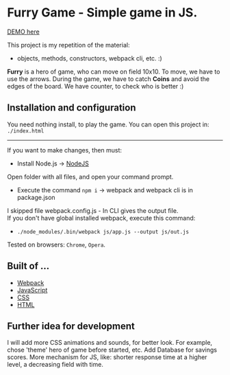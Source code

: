 # Furry Game - Simple game in JS. 

[DEMO here](https://markficht.github.io/Workshop2-furry-game/)

This project is my repetition of the material: 
- objects, methods, constructors, webpack cli, etc. :)

**Furry** is a hero of game, who can move on field 10x10. To move, we have to use the arrows.
During the game, we have to catch **Coins** and avoid the edges of the board.
We have counter, to check who is better :)

## Installation and configuration

You need nothing install, to play the game. You can open this project in:  `./index.html`

---
If you want to make changes, then must: 
- Install Node.js -> [NodeJS](https://nodejs.org/en/)

Open folder with all files, and open your command prompt.
- Execute the command `npm i` -> webpack and webpack cli is in package.json

I skipped file webpack.config.js - In CLI gives the output file.<br />
If you don't have global installed webpack, execute this command:
- `./node_modules/.bin/webpack js/app.js --output js/out.js`

Tested on browsers: `Chrome`, `Opera`.

## Built of ...

- [Webpack](https://webpack.js.org/)
- [JavaScript](https://developer.mozilla.org/pl/docs/Web/JavaScript)
- [CSS](https://developer.mozilla.org/pl/docs/Web/CSS)
- [HTML](https://developer.mozilla.org/pl/docs/Web/HTML)

## Further idea for development

I will add more CSS animations and sounds, for better look. For example, chose 'theme' hero of game before started, etc.
Add Database for savings scores. 
More mechanism for JS, like: shorter response time at a higher level, a decreasing field with time. 
